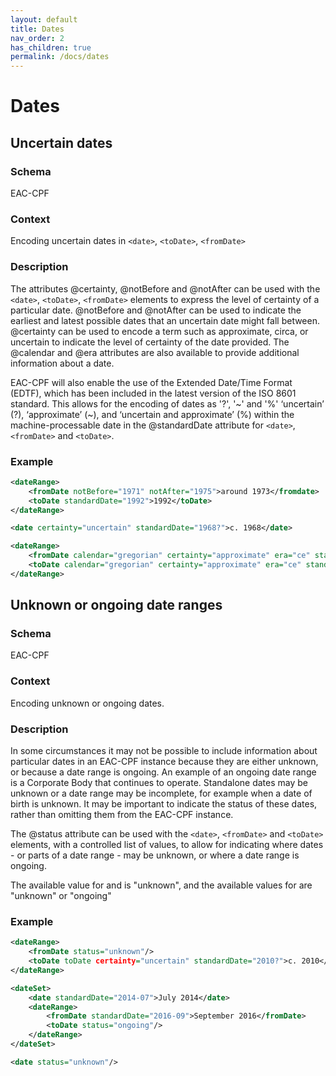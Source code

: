 ```yaml
---
layout: default
title: Dates
nav_order: 2
has_children: true
permalink: /docs/dates
---
```


# Dates

## Uncertain dates
### Schema
EAC-CPF
### Context
Encoding uncertain dates in `<date>`, `<toDate>`, `<fromDate>`
### Description
The attributes @certainty, @notBefore and @notAfter can be used with the `<date>`, `<toDate>`, `<fromDate>` elements to express the level of certainty of a particular date. @notBefore and @notAfter can be used to indicate the earliest and latest possible dates that an uncertain date might fall between. @certainty can be used to encode a term such as approximate, circa, or uncertain to indicate the level of certainty of the date provided. The @calendar and @era attributes are also available to provide additional information about a date.

EAC-CPF will also enable the use of the Extended Date/Time Format (EDTF), which has been included in the latest version of the ISO 8601 standard. This allows for the encoding of dates as '?', '~' and '%' ‘uncertain’ (?), ‘approximate’ (~), and ‘uncertain and approximate’ (%) within the machine-processable date in the @standardDate attribute for `<date>`, `<fromDate>` and `<toDate>`.

### Example
```xml
<dateRange>
	<fromDate notBefore="1971" notAfter="1975">around 1973</fromdate>
	<toDate standardDate="1992">1992</toDate>
</dateRange>
```

```xml
<date certainty="uncertain" standardDate="1968?">c. 1968</date> 
```

```xml
<dateRange>
	<fromDate calendar="gregorian" certainty="approximate" era="ce" standardDate="1950">1950</fromDate>
	<toDate calendar="gregorian" certainty="approximate" era="ce" standardDate="2000">2000</toDate>
</dateRange>
```
## Unknown or ongoing date ranges
### Schema
EAC-CPF
### Context
Encoding unknown or ongoing dates. 
### Description
In some circumstances it may not be possible to include information about particular dates in an EAC-CPF instance because they are either unknown, or because a date range is ongoing. An example of an ongoing date range is a Corporate Body that continues to operate. Standalone dates may be unknown or a date range may be incomplete, for example when a date of birth is unknown. It may be important to indicate the status of these dates, rather than omitting them from the EAC-CPF instance. 

The @status attribute can be used with the `<date>`, `<fromDate>` and `<toDate>` elements, with a controlled list of values, to allow for indicating where dates - or parts of a date range - may be unknown, or where a date range is ongoing. 

The available value for <date> and <fromDate> is "unknown", and the available values for <toDate> are "unknown" or "ongoing"

### Example
```xml
<dateRange>
 	<fromDate status="unknown"/>
	<toDate toDate certainty="uncertain" standardDate="2010?">c. 2010</toDate> 
</dateRange>
```

```xml
<dateSet>
	<date standardDate="2014-07">July 2014</date>
	<dateRange>
		<fromDate standardDate="2016-09">September 2016</fromDate>
 		<toDate status="ongoing"/>
	</dateRange>
</dateSet>
```

```xml
<date status="unknown"/>
```
